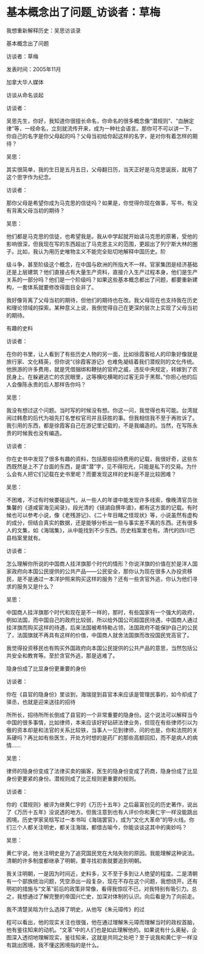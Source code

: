 # 基本概念出了问题_访谈者：草梅

我想重新解释历史：吴思访谈录

基本概念出了问题

访谈者：草梅

发表时间：2005年11月

加拿大华人媒体

访谈从命名谈起

访谈者：

吴思先生，你好，我知道你很擅长命名，你命名的很多概念像“潜规则”、“血酬定律”等，一经命名，立刻就流传开来，成为一种社会语言。那你可不可以讲一下，你自己的名字是你父母起的吗？父母当初给你起这样的名字，是对你有着怎样的期待？

吴思：

其实很简单，我的生日是五月五日，父母翻日历，当天正好是马克思诞辰，就用了这个思字作为纪念。

访谈者：

那你父母是希望你成为马克思的信徒吗？如果是，你觉得你现在做事，写书，有没有背离父母当初的期待？

吴思：

他们都是马克思的信徒，也希望我是。我从中学起就开始读马克思的原著，受他的影响很深，但我现在写的东西超出了马克思主义的范围，更超出了列宁斯大林的圈子。比如，我认为用历史唯物主义不能完全贴切地解释中国历史。阶

级斗争，甚至阶级这个概念，在中国与欧洲的所指大不一样。官家集团是经济基础还是上层建筑？他们直接占有大量生产资料，直接介入生产过程本身，他们是生产关系的一部分吗？他们是一个阶级吗？如果这些基本概念都出了问题，都要重新建构，一套体系就要修改得面目全非了。

我好像背离了父母当初的期待，但他们的期待也在改。我父母现在也支持我在历史和理论领域的探索。某种意义上说，我倒觉得自己在更深的层次上实现了父母当初的期待。

有趣的史料

访谈者：

在你的书里，让人看到了有些历史人物的另一面，比如徐霞客给人的印象好像就是旅行家、文化精英，但你说“《徐霞客游记》也难免凝结着我们潜规则的文化传统。他旅游的许多费用，就是凭借捆绑和鞭挞的官府之威，违反中央规定，转嫁到了农民身上。在躲避逃亡的农民眼里，这等横吃横喝的过客无异于黑帮。”你担心他的后人会像陈永贵的后人那样告你吗？

吴思：

我没有想过这个问题。当时写的时候没有想。你这一问，我觉得也有可能。台湾就闹过韩愈的后代为祖先打名誉权官司并且获胜的事。但我相信我不至于再败诉了。我引用的东西，都是徐霞客自己在游记里记载的，不是我编造的。当然，在写陈永贵的时候我也没有编造。

访谈者：

你在史书中发现了很多有趣的资料，包括那些招待费用的记载，我很好奇，这些东西既然是上不了台面的东西，是谓“潜”字，见不得阳光，只能是私下的交易。为什么会有人把它们记载在史书里呢？而要发现这样的史料是不是比较困难？

吴思：

不困难，不过有时候要碰运气，从一些人的年谱中能发现许多线索，像晚清官员张集馨的《道咸宦海见闻录》，段光清的《镜湖自撰年谱》，都有这方面的记载。有时候也可以参考小说，像《老残游记》、《二十年目睹之怪现状》等，小说虽然有虚构的成分，但结合真实的数据，还是能够分析出一些与事实差不离的东西。还有很多人的文集，如《海瑞集》，从中能找到不少东西。历史档案里也有。清代的四川巴县档案里就有。

访谈者：

怎么理解你所说的中国商人挂洋旗那个时代的情形？你说洋旗的价值在於是洋人国家政府向本国公民提供的公共产品——公民安全，那你认为现在很多人办投资移民，是不是通过一本洋护照来购买这样的服务？还有一些贪官外逃，你认为他们寻求的服务又是什么？

吴思：

中国商人挂洋旗那个时代和现在是不一样的，那时，有些国家有一个强大的政府，例如法国，而中国自己的政府比较弱，所以给外国公司超国民待遇，中国商人通过挂洋旗而购买这样的待遇，后来法国被希特勒占领，法国政府不能保护自己的公民了，法国旗就不再具有这样的价值，中国商人就舍法国旗而改投国民党高官了。

我觉得投资移民也有购买外国政府向本国公民提供的公共产品的意思，当然包括公共安全和教育等。至於贪官外逃，那是逃难了。

隐身份成了比显身份更重要的身份

访谈者：

你在《县官的隐身份》里谈到，海瑞提到县官本来应该是管理民事的，如今却成了驿丞，也就是迎来送往的招待

所所长，招待所所长倒成了县官的一个非常重要的隐身份。这个说法可以解释当今中国的很多事情，比如律师，本来应该好好钻研法律业务，但现在有些律师引以为傲的资本却是和法官的关系比较铁，当事人一见到律师，问的也是，你和法院的关系硬吗？再比如有些医生，开处方时想的是药厂的那些高额回扣，而不是病人的病情……

吴思：

律师的隐身份变成了法律买卖的掮客，医生的隐身份变成了药商，隐身份成了比显身份更要紧的身份。潜规则成了比正规则更重要的规则。

访谈者：

你的《潜规则》被评为继黄仁宇的《万历十五年》之后最富创见的历史著作，说出了《万历十五年》没说透的地方。但我注意到也有人评价你和黄仁宇一样没能跳出困境。历史学家吴晗写过一本书叫《海瑞罢官》，成为“文化大革命”的导火线。你们三个人都关注明史，都关注海瑞，都借古喻今，你能谈谈这其中的奥妙吗？

吴思：

黄仁宇说，他关注明史是为了追究国民党在大陆失败的原因。我能理解这种说法。清朝的许多制度都继承了明朝，要寻找初衷就要追到明朝。

我关注明朝，一是因为时间近，史料多，又不至于多到让人绝望的程度。二是清朝有一个部族统治问题，凭空添出一段复杂，现在不存在这个问题，我想绕开。还有明初的措施与“文革”前后的政策非常像，看得我惊叹不已，对我特别有吸引力。总之，我想通过了解完整的帝国兴亡史，加深对体制的认识。向后看是为了向前走。

我不清楚吴晗为什么选择了明史，从他写《朱元璋传》的过

程可以看出，他的现实关注也很强，他在通过理解朱元璋而理解当时的政权首脑，他有鉴往知来的动机。“文革”中的人们也是如此理解他的。如果说有什么奥秘，企图深入透彻地理解现实，鉴往知来，这就是共同之处吧？至于说我和黄仁宇一样没有跳出困境，我不懂这困境指的是什么。
